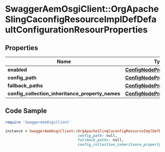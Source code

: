 # SwaggerAemOsgiClient::OrgApacheSlingCaconfigResourceImplDefDefaultConfigurationResourProperties

## Properties

Name | Type | Description | Notes
------------ | ------------- | ------------- | -------------
**enabled** | [**ConfigNodePropertyBoolean**](ConfigNodePropertyBoolean.md) |  | [optional] 
**config_path** | [**ConfigNodePropertyString**](ConfigNodePropertyString.md) |  | [optional] 
**fallback_paths** | [**ConfigNodePropertyArray**](ConfigNodePropertyArray.md) |  | [optional] 
**config_collection_inheritance_property_names** | [**ConfigNodePropertyArray**](ConfigNodePropertyArray.md) |  | [optional] 

## Code Sample

```ruby
require 'SwaggerAemOsgiClient'

instance = SwaggerAemOsgiClient::OrgApacheSlingCaconfigResourceImplDefDefaultConfigurationResourProperties.new(enabled: null,
                                 config_path: null,
                                 fallback_paths: null,
                                 config_collection_inheritance_property_names: null)
```


